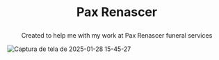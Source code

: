 # <p align=center>Pax Renascer</p>
<p align=center>Created to help me with my work at Pax Renascer funeral services</p>

![Captura de tela de 2025-01-28 15-45-27](https://github.com/user-attachments/assets/4ce8892a-7f5e-463e-9369-1301035725f5)
